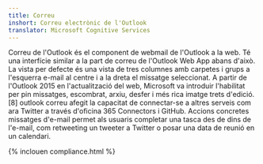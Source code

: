```yaml
---
title: Correu
inshort: Correu electrònic de l'Outlook
translator: Microsoft Cognitive Services
---
```


Correu de l'Outlook és el component de webmail de l'Outlook a la web. Té una interfície similar a la part de correu de l'Outlook Web App abans d'això. La vista per defecte és una vista de tres columnes amb carpetes i grups a l'esquerra e-mail al centre i a la dreta el missatge seleccionat. A partir de l'Outlook 2015 en l'actualització del web, Microsoft va introduir l'habilitat per pin missatges, escombrat, arxiu, desfer i més rica imatge trets d'edició. [8] outlook correu afegit la capacitat de connectar-se a altres serveis com ara Twitter a través d'oficina 365 Connectors i GitHub. Accions concretes missatges d'e-mail permet als usuaris completar una tasca des de dins de l'e-mail, com retweeting un tweeter a Twitter o posar una data de reunió en un calendari. 

{% inclouen compliance.html %}




